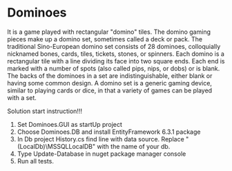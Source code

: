 # Dominoes
It is a game played with rectangular "domino" tiles. The domino gaming pieces make up a domino set, sometimes called a deck or pack. The traditional Sino-European domino set consists of 28 dominoes, colloquially nicknamed bones, cards, tiles, tickets, stones, or spinners. Each domino is a rectangular tile with a line dividing its face into two square ends. Each end is marked with a number of spots (also called pips, nips, or dobs) or is blank. The backs of the dominoes in a set are indistinguishable, either blank or having some common design. A domino set is a generic gaming device, similar to playing cards or dice, in that a variety of games can be played with a set.

Solution start instruction!!!
1. Set Dominoes.GUI as startUp project
2. Choose Dominoes.DB and install EntityFramework 6.3.1 package
3. In Db project History.cs find line with data source. Replace "(LocalDb)\\MSSQLLocalDB" with the name of your db.
4. Type Update-Database in nuget package manager console
5. Run all tests.
